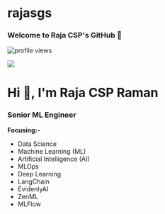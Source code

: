 # rajasgs



### Welcome to Raja CSP's GitHub 👋
<img src="https://komarev.com/ghpvc/?username=rajasgs&color=green" alt="profile views" />

![](https://img.shields.io/badge/-Python-3626e3?style=for-the-badge&logo=Python&logoColor=fff)


<h1 align="left">Hi 👋, I'm Raja CSP Raman</h1>
<h3 align="left">Senior ML Engineer</h3>


**Focusing:-**
* Data Science
* Machine Learning (ML)
* Artificial Intelligence (AI)
* MLOps
* Deep Learning
* LangChain
* EvidenlyAI
* ZenML
* MLFlow
